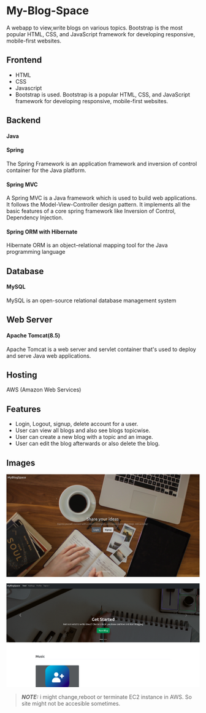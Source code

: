# My-Blog-Space

A webapp to view,write blogs on various topics. Bootstrap is the most popular HTML, CSS, and JavaScript framework for developing responsive, mobile-first websites.

## Frontend

* HTML
* CSS
* Javascript
* Bootstrap is used. Bootstrap is a popular HTML, CSS, and JavaScript framework for developing responsive, mobile-first websites.

## Backend

#### Java

#### Spring
The Spring Framework is an application framework and inversion of control container for the Java platform.

#### Spring MVC
A Spring MVC is a Java framework which is used to build web applications. It follows the Model-View-Controller design pattern. It implements all the basic features of a core spring framework like Inversion of Control, Dependency Injection.

#### Spring ORM with Hibernate
Hibernate ORM is an object–relational mapping tool for the Java programming language

## Database

#### MySQL

MySQL is an open-source relational database management system

## Web Server

#### Apache Tomcat(8.5)

Apache Tomcat is a web server and servlet container that's used to deploy and serve Java web applications.

## Hosting

AWS (Amazon Web Services)

## Features

* Login, Logout, signup, delete account for a user.
* User can view all blogs and also see blogs topicwise.
* User can create a new blog with a topic and an image.
* User can edit the blog afterwards or also delete the blog.

## Images

![Home](home.png)

![Feed](feed.png)

> **_NOTE:_**  i might change,reboot or terminate EC2 instance in AWS. So site might not be accesible sometimes.
